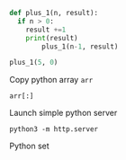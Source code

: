 ```python
def plus_1(n, result):
  if n > 0:
    result +=1 
    print(result)
		plus_1(n-1, result)

plus_1(5, 0)

```

Copy python array `arr`

```arr[:]```

Launch simple python server
```
python3 -m http.server
```

Python set

